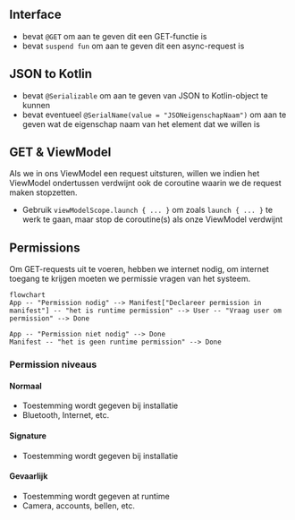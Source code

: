 ## Interface
- bevat `@GET` om aan te geven dit een GET-functie is
- bevat `suspend fun` om aan te geven dit een async-request is
## JSON to Kotlin
- bevat `@Serializable` om aan te geven van JSON to Kotlin-object te kunnen
- bevat eventueel `@SerialName(value = "JSONeigenschapNaam")` om aan te geven wat de eigenschap naam van het element dat we willen is
## GET & ViewModel
Als we in ons ViewModel een request uitsturen, willen we indien het ViewModel ondertussen verdwijnt ook de coroutine waarin we de request maken stopzetten.
- Gebruik `viewModelScope.launch { ... }` om zoals `launch { ... }` te werk te gaan, maar stop de coroutine(s) als onze ViewModel verdwijnt
## Permissions
Om GET-requests uit te voeren, hebben we internet nodig, om internet toegang te krijgen moeten we permissie vragen van het systeem.
```mermaid
flowchart
App -- "Permission nodig" --> Manifest["Declareer permission in manifest"] -- "het is runtime permission" --> User -- "Vraag user om permission" --> Done

App -- "Permission niet nodig" --> Done
Manifest -- "het is geen runtime permission" --> Done
```
### Permission niveaus
#### Normaal
- Toestemming wordt gegeven bij installatie
- Bluetooth, Internet, etc.
#### Signature
- Toestemming wordt gegeven bij installatie
#### Gevaarlijk
- Toestemming wordt gegeven at runtime
- Camera, accounts, bellen, etc.